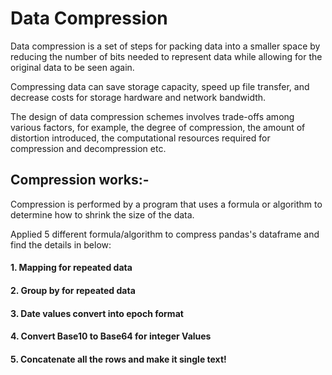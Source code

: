 # Data Compression

Data compression is a set of steps for packing data into a smaller space by reducing the number of bits needed to represent data while allowing for the original data to be seen again.

Compressing data can save storage capacity, speed up file transfer, and decrease costs for storage hardware and network bandwidth.

The design of data compression schemes involves trade-offs among various factors, for example, the degree of compression, the amount of distortion introduced, the computational resources required for compression and decompression etc.

## Compression works:-

Compression is performed by a program that uses a formula or algorithm to determine how to shrink the size of the data.

Applied 5 different formula/algorithm to compress pandas's dataframe and find the details in below:

#### 1. Mapping for repeated data

#### 2. Group by for repeated data

#### 3. Date values convert into epoch format

#### 4. Convert Base10 to Base64 for integer Values

#### 5. Concatenate all the rows and make it single text!
